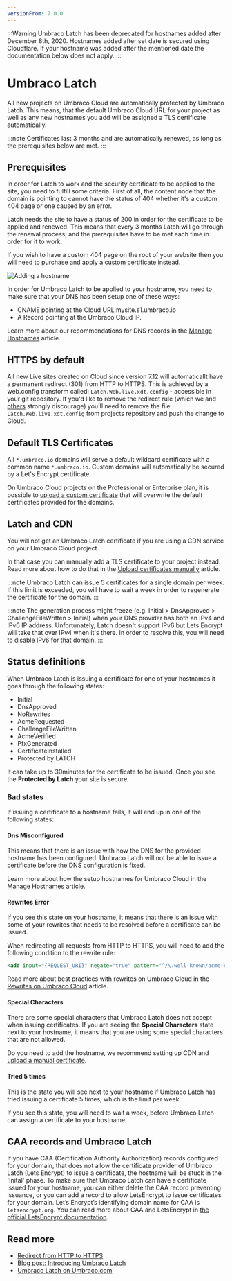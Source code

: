 ```yaml
---
versionFrom: 7.0.0
---
```


:::Warning
Umbraco Latch has been deprecated for hostnames added after December 8th, 2020. Hostnames added after set date is secured using Cloudflare. If your hostname was added after the mentioned date the documentation below does not apply.
:::

# Umbraco Latch

All new projects on Umbraco Cloud are automatically protected by Umbraco Latch. This means, that the default Umbraco Cloud URL for your project as well as any new hostnames you add will be assigned a TLS certificate automatically.

:::note
Certificates last 3 months and are automatically renewed, as long as the prerequisites below are met.
:::

## Prerequisites
In order for Latch to work and the security certificate to be applied to the site, you need to fulfill some criteria. First of all, the content node that the domain is pointing to cannot have the status of 404 whether it's a custom 404 page or one caused by an error.

Latch needs the site to have a status of 200 in order for the certificate to be applied and renewed. This means that every 3 months Latch will go through the renewal process, and the prerequisites have to be met each time in order for it to work.

If you wish to have a custom 404 page on the root of your website then you will need to purchase and apply a [custom certificate instead](../Manage-Hostnames/Security-Certificates/).



![Adding a hostname](images/adding-hostname-to-cloud.gif)

In order for Umbraco Latch to be applied to your hostname, you need to make sure that your DNS has been setup one of these ways:

* CNAME pointing at the Cloud URL mysite.s1.umbraco.io
* A Record pointing at the Umbraco Cloud IP.

Learn more about our recommendations for DNS records in the [Manage Hostnames](../Manage-Hostnames) article.

## HTTPS by default

All new Live sites created on Cloud since version 7.12 will automaticallt have a permanent redirect (301) from HTTP to HTTPS. This is achieved by a web.config transform called: `Latch.Web.live.xdt.config` - accessible in your git repository. If you'd like to remove the redirect rule (which we and [others](https://www.blog.google/products/chrome/milestone-chrome-security-marking-http-not-secure/) strongly discourage) you'll need to remove the file `Latch.Web.live.xdt.config` from projects repository and push the change to Cloud.

## Default TLS Certificates

All `*.umbraco.io` domains will serve a default wildcard certificate with a common name `*.umbraco.io`.
Custom domains will automatically be secured by a Let's Encrypt certificate.

On Umbraco Cloud projects on the Professional or Enterprise plan, it is possible to [upload a custom certificate](../Manage-Hostnames/Security-Certificates/) that will overwrite the default certificates provided for the domains.

## Latch and CDN

You will not get an Umbraco Latch certificate if you are using a CDN service on your Umbraco Cloud project.

In that case you can manually add a TLS certificate to your project instead. Read more about how to do that in the [Upload certificates manually](../Manage-Hostnames/Security-Certificates/) article.

:::note
Umbraco Latch can issue 5 certificates for a single domain per week. If this limit is exceeded, you will have to wait a week in order to regenerate the certificate for the domain.
:::

:::note
The generation process might freeze (e.g. Initial > DnsApproved > ChallengeFileWritten > Initial) when your DNS provider has both an IPv4 and IPv6 IP address. 
Unfortunately, Latch doesn't support IPv6 but Lets Encrypt will take that over IPv4 when it's there.
In order to resolve this, you will need to disable IPv6 for that domain.
:::

## Status definitions

When Umbraco Latch is issuing a certificate for one of your hostnames it goes through the following states:

* Initial
* DnsApproved
* NoRewrites
* AcmeRequested
* ChallengeFileWritten
* AcmeVerified
* PfxGenerated
* CertificateInstalled
* Protected by LATCH

It can take up to 30minutes for the certificate to be issued. Once you see the **Protected by Latch** your site is secure.

### Bad states

If issuing a certificate to a hostname fails, it will end up in one of the following states:

#### Dns Misconfigured

This means that there is an issue with how the DNS for the provided hostname has been configured. Umbraco Latch will not be able to issue a certificate before the DNS configuration is fixed.

Learn more about how the setup hostnames for Umbraco Cloud in the [Manage Hostnames](../Manage-Hostnames) article.

#### Rewrites Error

If you see this state on your hostname, it means that there is an issue with some of your rewrites that needs to be resolved before a certificate can be issued.

When redirecting all requests from HTTP to HTTPS, you will need to add the following condition to the rewrite rule:

```xml
<add input="{REQUEST_URI}" negate="true" pattern="^/\.well-known/acme-challenge" />
```

Read more about best practices with rewrites on Umbraco Cloud in the [Rewrites on Umbraco Cloud](../Manage-Hostnames/Rewrites-on-Cloud) article.

#### Special Characters

There are some special characters that Umbraco Latch does not accept when issuing certificates. If you are seeing the **Special Characters** state next to your hostname, it means that you are using some special characters that are not allowed.

Do you need to add the hostname, we recommend setting up CDN and [upload a manual certificate](../Manage-Hostnames/Security-Certificates/).

#### Tried 5 times

This is the state you will see next to your hostname if Umbraco Latch has tried issuing a certificate 5 times, which is the limit per week.

If you see this state, you will need to wait a week, before Umbraco Latch can assign a certificate to your hostname.

## CAA records and Umbraco Latch
If you have CAA (Certification Authority Authorization) records configured for your domain, that does not allow the certificate provider of Umbraco Latch (Lets Encrypt) to issue a certificate, the hostname will be stuck in the 'Inital' phase. To make sure that Umbraco Latch can have a certificate issued for your hostname, you can either delete the CAA record preventing issuance, or you can add a record to allow LetsEncrypt to issue certificates for your domain. Let’s Encrypt’s identifying domain name for CAA is ```letsencrypt.org```. You can read more about CAA and LetsEncrypt in [the official LetsEncrypt documentation](https://letsencrypt.org/docs/caa/).

## Read more

* [Redirect from HTTP to HTTPS](https://our.umbraco.com/documentation/Umbraco-Cloud/Set-Up/Manage-Hostnames/Rewrites-on-Cloud/#running-your-site-on-https-only)
* [Blog post: Introducing Umbraco Latch](https://umbraco.com/blog/introducing-umbraco-latch/)
* [Umbraco Latch on Umbraco.com](https://umbraco.com/products/umbraco-latch/)
